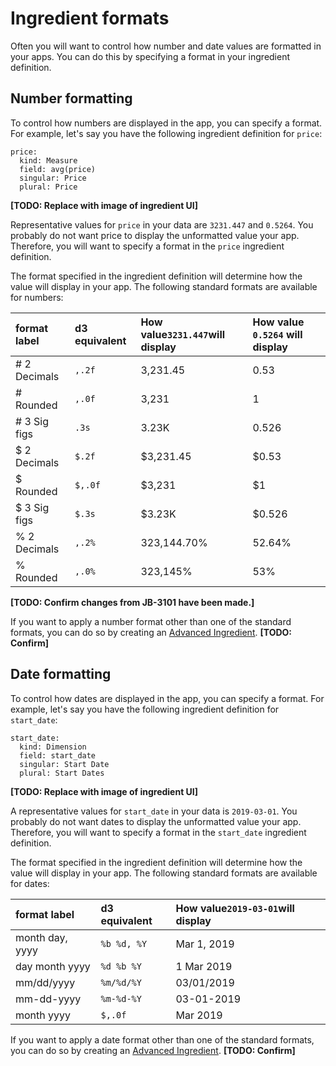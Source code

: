 # Ingredient formats

Often you will want to control how number and date values are formatted in your apps. You can do this by specifying a format in your ingredient definition. 

## Number formatting

To control how numbers are displayed in the app, you can specify a format. For example, let's say you have the following ingredient definition for `price`:

```text
price:
  kind: Measure
  field: avg(price)
  singular: Price
  plural: Price
```

**\[TODO: Replace with image of ingredient UI\]**

Representative values for `price` in your data are `3231.447` and `0.5264`. You probably do  not want price to display the unformatted value your app. Therefore, you will want to specify a format in the `price` ingredient definition. 

The format specified in the ingredient definition will determine how the value will display in your app. The following standard formats are available for numbers: 

| format label | d3 equivalent | How value`3231.447`will display | How value `0.5264` will display |
| :--- | :--- | :--- | :--- |
| \# 2 Decimals | `,.2f` | 3,231.45 | 0.53 |
| \# Rounded | `,.0f` | 3,231 | 1 |
| \# 3 Sig figs | `.3s` | 3.23K | 0.526 |
| $ 2 Decimals | `$.2f` | $3,231.45 | $0.53 |
| $ Rounded | `$,.0f` | $3,231 | $1 |
| $ 3 Sig figs | `$.3s` | $3.23K | $0.526 |
| % 2 Decimals | `,.2%` | 323,144.70% | 52.64% |
| % Rounded | `,.0%` | 323,145% | 53% |

**\[TODO: Confirm changes from JB-3101 have been made.\]**

If you want to apply a number format other than one of the standard formats, you can do so by creating an [Advanced Ingredient](advanced-ingredients.md). **\[TODO: Confirm\]**

## Date formatting

To control how dates are displayed in the app, you can specify a format. For example, let's say you have the following ingredient definition for `start_date`:

```text
start_date:
  kind: Dimension
  field: start_date
  singular: Start Date
  plural: Start Dates
```

**\[TODO: Replace with image of ingredient UI\]**

A representative values for `start_date` in your data is `2019-03-01`. You probably do  not want dates to display the unformatted value your app. Therefore, you will want to specify a format in the `start_date` ingredient definition. 

The format specified in the ingredient definition will determine how the value will display in your app. The following standard formats are available for dates: 

| format label | d3 equivalent | How value`2019-03-01`will display |
| :--- | :--- | :--- |
| month day, yyyy | `%b %d, %Y` | Mar 1, 2019 |
| day month yyyy | `%d %b %Y` | 1 Mar 2019 |
| mm/dd/yyyy | `%m/%d/%Y` | 03/01/2019 |
| mm-dd-yyyy | `%m-%d-%Y` | 03-01-2019 |
| month yyyy | `$,.0f` | Mar 2019 |

If you want to apply a date format other than one of the standard formats, you can do so by creating an [Advanced Ingredient](advanced-ingredients.md). **\[TODO: Confirm\]**

